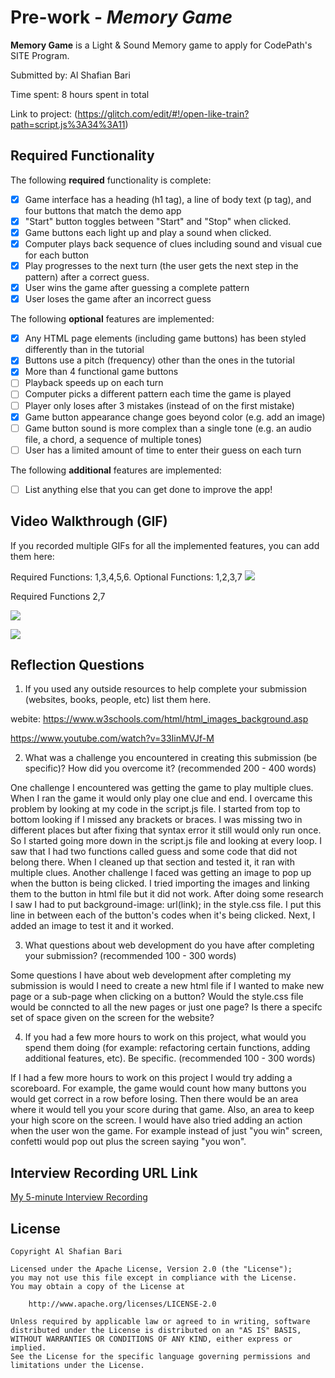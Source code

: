 # Pre-work - *Memory Game*

**Memory Game** is a Light & Sound Memory game to apply for CodePath's SITE Program. 

Submitted by: Al Shafian Bari 

Time spent: 8 hours spent in total

Link to project: (https://glitch.com/edit/#!/open-like-train?path=script.js%3A34%3A11)

## Required Functionality

The following **required** functionality is complete:

* [x] Game interface has a heading (h1 tag), a line of body text (p tag), and four buttons that match the demo app
* [x] "Start" button toggles between "Start" and "Stop" when clicked. 
* [x] Game buttons each light up and play a sound when clicked. 
* [x] Computer plays back sequence of clues including sound and visual cue for each button
* [x] Play progresses to the next turn (the user gets the next step in the pattern) after a correct guess. 
* [x] User wins the game after guessing a complete pattern
* [x] User loses the game after an incorrect guess

The following **optional** features are implemented:

* [x] Any HTML page elements (including game buttons) has been styled differently than in the tutorial
* [x] Buttons use a pitch (frequency) other than the ones in the tutorial
* [x] More than 4 functional game buttons
* [ ] Playback speeds up on each turn
* [ ] Computer picks a different pattern each time the game is played
* [ ] Player only loses after 3 mistakes (instead of on the first mistake)
* [x] Game button appearance change goes beyond color (e.g. add an image)
* [ ] Game button sound is more complex than a single tone (e.g. an audio file, a chord, a sequence of multiple tones)
* [ ] User has a limited amount of time to enter their guess on each turn

The following **additional** features are implemented:

- [ ] List anything else that you can get done to improve the app!

## Video Walkthrough (GIF)

If you recorded multiple GIFs for all the implemented features, you can add them here:

Required Functions: 1,3,4,5,6. Optional Functions: 1,2,3,7
![](https://i.imgur.com/93JJx0F.gif)


Required Functions 2,7 

![](https://i.imgur.com/LOkWtYH.gif)



![](gif4-link-here)

## Reflection Questions
1. If you used any outside resources to help complete your submission (websites, books, people, etc) list them here. 

webite: 
https://www.w3schools.com/html/html_images_background.asp

https://www.youtube.com/watch?v=33IinMVJf-M

2. What was a challenge you encountered in creating this submission (be specific)? How did you overcome it? (recommended 200 - 400 words) 

One challenge I encountered was getting the game to play multiple clues. When I ran the game it would only play one clue and end. I overcame this problem by looking at my code in the script.js file. I started from top to bottom looking if I missed any brackets or braces. I was missing two in different places but after fixing that syntax error it still would only run once. So I started going more down in the script.js file and looking at every loop. I saw that I had two functions called guess and some code that did not belong there. When I cleaned up that section and tested it, it ran with multiple clues. Another challenge I faced was getting an image to pop up when the button is being clicked. I tried importing the images and linking them to the button in html file but it did not work. After doing some research I saw I had to put background-image: url(link); in the style.css file. I put this line in between each of the button's codes when it's being clicked. Next, I added an image to test it and it worked. 

3. What questions about web development do you have after completing your submission? (recommended 100 - 300 words) 

Some questions I have about web development after completing my submission is would I need to create a new html file if I wanted to make new page or a sub-page when clicking on a button? Would the style.css file would be conncted to all the new pages or just one page? Is there a specifc set of space given on the screen for the website? 

4. If you had a few more hours to work on this project, what would you spend them doing (for example: refactoring certain functions, adding additional features, etc). Be specific. (recommended 100 - 300 words) 

If I had a few more hours to work on this project I would try adding a scoreboard. For example, the game would count how many buttons you would get correct in a row before losing. Then there would be an area where it would tell you your score during that game. Also, an area to keep your high score on the screen. I would have also tried adding an action when the user won the game. For example instead of just "you win" screen, confetti would pop out plus the screen saying "you won". 


## Interview Recording URL Link

[My 5-minute Interview Recording](https://ccny.zoom.us/rec/share/vXtGQvBtVw0REXVJ0ml7bMf_epUAEID6VGT6PFbCQSDHdIT7LHblLyXUHWZyodgV.EX2knpixGIOuzk8z?startTime=1647197898000)


## License

    Copyright Al Shafian Bari

    Licensed under the Apache License, Version 2.0 (the "License");
    you may not use this file except in compliance with the License.
    You may obtain a copy of the License at

        http://www.apache.org/licenses/LICENSE-2.0

    Unless required by applicable law or agreed to in writing, software
    distributed under the License is distributed on an "AS IS" BASIS,
    WITHOUT WARRANTIES OR CONDITIONS OF ANY KIND, either express or implied.
    See the License for the specific language governing permissions and
    limitations under the License.
